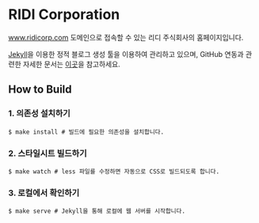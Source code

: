 # RIDI Corporation

www.ridicorp.com 도메인으로 접속할 수 있는 리디 주식회사의 홈페이지입니다.

[Jekyll](https://jekyllrb.com/)을 이용한 정적 블로그 생성 툴을 이용하여 관리하고 있으며, GitHub 연동과 관련한 자세한 문서는 [이곳](https://help.github.com/articles/using-jekyll-with-pages/)을 참고하세요.

## How to Build

### 1. 의존성 설치하기

```shell
$ make install # 빌드에 필요한 의존성을 설치합니다.
```

### 2. 스타일시트 빌드하기

```shell
$ make watch # less 파일를 수정하면 자동으로 CSS로 빌드되도록 합니다.
```

### 3. 로컬에서 확인하기

```shell
$ make serve # Jekyll을 통해 로컬에 웹 서버를 시작합니다.
```
